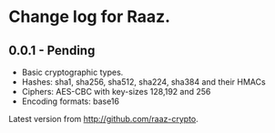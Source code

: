 # Change log for Raaz.

## 0.0.1 - Pending

* Basic cryptographic types.
* Hashes: sha1, sha256, sha512, sha224, sha384 and their HMACs
* Ciphers: AES-CBC with key-sizes 128,192 and 256
* Encoding formats: base16

Latest version from <http://github.com/raaz-crypto>.
